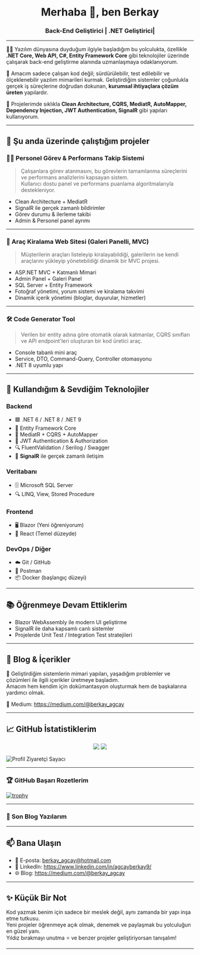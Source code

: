 <h1 align="center">Merhaba 👋, ben Berkay</h1>
<h3 align="center">Back-End Geliştirici | .NET Geliştirici|</h3>

---

🧑‍💻 Yazılım dünyasına duyduğum ilgiyle başladığım bu yolculukta, özellikle **.NET Core, Web API, C#, Entity Framework Core** gibi teknolojiler üzerinde çalışarak back-end geliştirme alanında uzmanlaşmaya odaklanıyorum.

🎯 Amacım sadece çalışan kod değil; sürdürülebilir, test edilebilir ve ölçeklenebilir yazılım mimarileri kurmak. Geliştirdiğim sistemler çoğunlukla gerçek iş süreçlerine doğrudan dokunan, **kurumsal ihtiyaçlara çözüm üreten** yapılardır.

🧠 Projelerimde sıklıkla **Clean Architecture, CQRS, MediatR, AutoMapper, Dependency Injection, JWT Authentication, SignalR** gibi yapıları kullanıyorum.

---

## 🚀 Şu anda üzerinde çalıştığım projeler

### 👨‍💼 Personel Görev & Performans Takip Sistemi
> Çalışanlara görev atanmasını, bu görevlerin tamamlanma süreçlerini ve performans analizlerini kapsayan sistem.  
> Kullanıcı dostu panel ve performans puanlama algoritmalarıyla destekleniyor.

- Clean Architecture + MediatR
- SignalR ile gerçek zamanlı bildirimler
- Görev durumu & ilerleme takibi
- Admin & Personel panel ayrımı

---

### 🚗 Araç Kiralama Web Sitesi (Galeri Panelli, MVC)
> Müşterilerin araçları listeleyip kiralayabildiği, galerilerin ise kendi araçlarını yükleyip yönetebildiği dinamik bir MVC projesi.

- ASP.NET MVC + Katmanlı Mimari
- Admin Panel + Galeri Panel
- SQL Server + Entity Framework
- Fotoğraf yönetimi, yorum sistemi ve kiralama takvimi
- Dinamik içerik yönetimi (bloglar, duyurular, hizmetler)

---

### 🛠️ Code Generator Tool
> Verilen bir entity adına göre otomatik olarak katmanlar, CQRS sınıfları ve API endpoint'leri oluşturan bir kod üretici araç.

- Console tabanlı mini araç
- Service, DTO, Command-Query, Controller otomasyonu
- .NET 8 uyumlu yapı

---

## 🧰 Kullandığım & Sevdiğim Teknolojiler

### Backend
- 🟪 .NET 6 / .NET 8 / .NET 9
- 💾 Entity Framework Core
- 🧩 MediatR + CQRS + AutoMapper
- 🔐 JWT Authentication & Authorization
- 🔍 FluentValidation / Serilog / Swagger
- 🔔 **SignalR** ile gerçek zamanlı iletişim

### Veritabanı
- 🗄️ Microsoft SQL Server
- 🔍 LINQ, View, Stored Procedure

### Frontend
- 🖥️ Blazor (Yeni öğreniyorum)
- 🧱 React (Temel düzeyde)

### DevOps / Diğer
- ☁️ Git / GitHub
- 🧪 Postman
- 📦 Docker (başlangıç düzeyi)

---

## 📚 Öğrenmeye Devam Ettiklerim
- Blazor WebAssembly ile modern UI geliştirme
- SignalR ile daha kapsamlı canlı sistemler
- Projelerde Unit Test / Integration Test stratejileri

---

## 📝 Blog & İçerikler

🎤 Geliştirdiğim sistemlerin mimari yapıları, yaşadığım problemler ve çözümleri ile ilgili içerikler üretmeye başladım.  
Amacım hem kendim için dokümantasyon oluşturmak hem de başkalarına yardımcı olmak.

📎 Medium: https://medium.com/@berkay_agcay

---

## 📈 GitHub İstatistiklerim

<p align="center">
  <img src="https://github-readme-stats.vercel.app/api?username=AGCAYBERKAY&show_icons=true&theme=tokyonight" />
  <img src="https://github-readme-streak-stats-eight.vercel.app?user=AGCAYBERKAY&theme=tokyonight" />
  <p align="left">
  <img src="https://komarev.com/ghpvc/?username=AGCAYBERKAY&label=Ziyaretçi+Sayısı&color=blue&style=flat" alt="Profil Ziyaretçi Sayacı" />
</p>
</p>

---

### 🏆 GitHub Başarı Rozetlerim

[![trophy](https://github-profile-trophy.vercel.app/?username=agcayberkay&theme=tokyonight&row=1&no-bg=true)](https://github.com/ryo-ma/github-profile-trophy)

---

### 📝 Son Blog Yazılarım
<!-- BLOG-POST-LIST:START -->
<!-- BLOG-POST-LIST:END -->
---

## 📫 Bana Ulaşın

- 📧 E-posta: berkay_agcay@hotmail.com
- 💼 LinkedIn: https://www.linkedin.com/in/agcayberkay9/
- 🌐 Blog: https://medium.com/@berkay_agcay

---

## ✨ Küçük Bir Not

Kod yazmak benim için sadece bir meslek değil, aynı zamanda bir yapı inşa etme tutkusu.  
Yeni projeler öğrenmeye açık olmak, denemek ve paylaşmak bu yolculuğun en güzel yanı.  
Yıldız bırakmayı unutma ⭐ ve benzer projeler geliştiriyorsan tanışalım!

---
